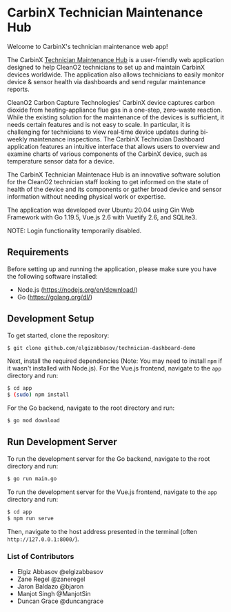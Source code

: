 # CarbinX Technician Maintenance Hub
Welcome to CarbinX's technician maintenance web app!

The CarbinX [Technician Maintenance Hub](https://technician-dashboard-demo.vercel.app/) is a user-friendly web application designed to help CleanO2 technicians to set up and maintain CarbinX devices worldwide. The application also allows technicians to easily monitor device & sensor health via dashboards and send regular maintenance reports.

CleanO2 Carbon Capture Technologies' CarbinX device captures carbon dioxide from heating-appliance flue gas in a one-step, zero-waste reaction. While the existing solution for the maintenance of the devices is sufficient, it needs certain features and is not easy to scale. In particular, it is challenging for technicians to view real-time device updates during bi-weekly maintenance inspections. The CarbinX Technician Dashboard application features an intuitive interface that allows users to overview and examine charts of various components of the CarbinX device, such as temperature sensor data for a device. 

The CarbinX Technician Maintenace Hub is an innovative software solution for the CleanO2 technician staff looking to get informed on the state of health of the device and its components or gather broad device and sensor information without needing physical work or expertise.

The application was developed over Ubuntu 20.04 using Gin Web Framework with Go 1.19.5, Vue.js 2.6 with Vuetify 2.6, and SQLite3.

NOTE: Login functionality temporarily disabled.

## Requirements
Before setting up and running the application, please make sure you have the following software installed:
- Node.js (https://nodejs.org/en/download/)
- Go (https://golang.org/dl/)

## Development Setup
To get started, clone the repository:

```sh
$ git clone github.com/elgizabbasov/technician-dashboard-demo
```

Next, install the required dependencies (Note: You may need to install `npm` if it wasn't installed with Node.js). For the Vue.js frontend, navigate to the `app` directory and run:

```sh
$ cd app
$ (sudo) npm install
```

For the Go backend, navigate to the root directory and run:

```sh
$ go mod download
```

## Run Development Server
To run the development server for the Go backend, navigate to the root directory and run:

```sh
$ go run main.go
```

To run the development server for the Vue.js frontend, navigate to the `app` directory and run:

```sh
$ cd app
$ npm run serve
```

Then, navigate to the host address presented in the terminal (often `http://127.0.0.1:8000/`).

### List of Contributors
- Elgiz Abbasov @elgizabbasov
- Zane Regel @zaneregel
- Jaron Baldazo @bjaron
- Manjot Singh @ManjotSin
- Duncan Grace @duncangrace

